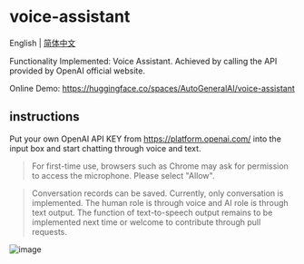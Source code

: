 # voice-assistant

English | [简体中文](./README_zh.md)

Functionality Implemented: Voice Assistant. Achieved by calling the API provided by OpenAI official website.

Online Demo: https://huggingface.co/spaces/AutoGeneralAI/voice-assistant

## instructions

Put your own OpenAI API KEY from https://platform.openai.com/ into the input box and start chatting through voice and text.

> For first-time use, browsers such as Chrome may ask for permission to access the microphone. Please select "Allow".

> Conversation records can be saved. Currently, only conversation is implemented. The human role is through voice and AI role is through text output. The function of text-to-speech output remains to be implemented next time or welcome to contribute through pull requests.

![image](https://user-images.githubusercontent.com/105260427/234028574-eeb218f9-363a-4fee-88bf-8170b677e2e1.png)
